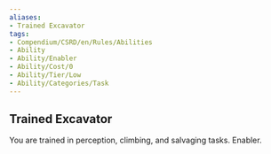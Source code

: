 ```yaml
---
aliases:
- Trained Excavator
tags:
- Compendium/CSRD/en/Rules/Abilities
- Ability
- Ability/Enabler
- Ability/Cost/0
- Ability/Tier/Low
- Ability/Categories/Task
---
```


  
## Trained Excavator  
You are trained in perception, climbing, and salvaging tasks. Enabler.
